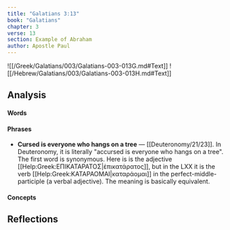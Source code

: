 ```yaml
---
title: "Galatians 3:13"
book: "Galatians"
chapter: 3
verse: 13
section: Example of Abraham
author: Apostle Paul
---
```

![[/Greek/Galatians/003/Galatians-003-013G.md#Text]]
![[/Hebrew/Galatians/003/Galatians-003-013H.md#Text]]

## Analysis

#### Words

#### Phrases
- **Cursed is everyone who hangs on a tree** — [[Deuteronomy/21/23]].  In Deuteronomy, it is literally "accursed is everyone who hangs on a tree".  The first word is synonymous.  Here is is the adjective [[Help:Greek:ΕΠΙΚΑΤΑΡΑΤΟΣ|ἐπικατάρατος]], but in the LXX it is the verb [[Help:Greek:ΚΑΤΑΡΑΟΜΑΙ|καταράομαι]] in the perfect-middle-participle (a verbal adjective).  The meaning is basically equivalent.

#### Concepts

## Reflections
